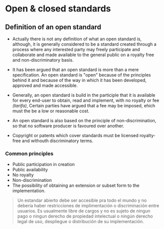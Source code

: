 

# Open & closed standards

## Definition of an open standard

- Actually there is not any definition of what an open standard is, although, it is generally considered to be a standard created through a process
  where any interested party may freely participate and collaborate and made available to the general public on a royalty free and non-discriminatory basis.

- It has been argued that an open standard is more than a mere specification. An open standard is "open" because of the principles behind it and because of the way
  in which it has been developed, approved and made accessible.
  
- Generally, an open standard is build in the participle that it is available for every end-user to obtain, read and implement, with no royalty or fee _(tarifa)_, 
  Certain parties have argued that a fee may be imposed, ehich must the be a low or reasonable cost.
  
- An open standard is also based on the principle of non-discrimination, so that no software producer is favoured over another. 
- Copyright or patents which cover standards must be licensed royalty-free and withouth discriminatory terms.

### Common principles
- Public participation in creation
- Public availability
- No royalty
- Non-discrimination
- The possibility of obtaining an extension or subset form to the implementation.

> Un estandar abierto debe ser accesible pra todo el mundo y no debería haber restricciones de implimentación o discriminación entre usuarios.
> Es usualmente libre de cargos y no es sujeto de ningun pago o ningun derecho de propiedad intelectual o ningún derecho legal de uso, despliegue o distribución
> de su implementación.
